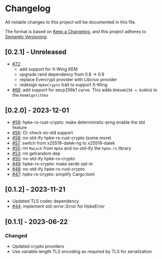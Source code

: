 # Changelog

All notable changes to this project will be documented in this file.

The format is based on [Keep a Changelog](https://keepachangelog.com/en/1.0.0/),
and this project adheres to [Semantic Versioning](https://semver.org/spec/v2.0.0.html).

## [0.2.1] - Unreleased

- [#72](https://github.com/cryspen/hpke-rs/pull/72):
  -  add support for X-Wing KEM
  -  upgrade rand dependency from 0.8 -> 0.9
  -  replace Evercrypt provider with Libcrux provider
  -  redesign `HpkeCrypto` trait to support X-Wing
- [#66](https://github.com/franziskuskiefer/hpke-rs/pull/66): add support for secp256k1 curve. This adds `DhKemK256 = 0x0016` to the `KemAlgorithms`

## [0.2.0] - 2023-12-01

- [#59](https://github.com/franziskuskiefer/hpke-rs/pull/59): hpke-rs-rust-crypto: make deterministic-prng enable the std feature
- [#56](https://github.com/franziskuskiefer/hpke-rs/pull/56): CI: check no-std support
- [#58](https://github.com/franziskuskiefer/hpke-rs/pull/58): no-std-ify hpke-rs-rust-crypto (some more)
- [#57](https://github.com/franziskuskiefer/hpke-rs/pull/57): switch from x25519-dalek-ng to x25519-dalek
- [#55](https://github.com/franziskuskiefer/hpke-rs/pull/55): rm `RwLock` from `Hpke` and no-std-ify the `hpke-rs` library
- [#53](https://github.com/franziskuskiefer/hpke-rs/pull/53): rm getrandom dep
- [#50](https://github.com/franziskuskiefer/hpke-rs/pull/50): no-std-ify hpke-rs-crypto
- [#49](https://github.com/franziskuskiefer/hpke-rs/pull/49): hpke-rs-crypto: make serde opt-in
- [#48](https://github.com/franziskuskiefer/hpke-rs/pull/48): no-std-ify hpke-rs-rust-crypto
- [#47](https://github.com/franziskuskiefer/hpke-rs/pull/47): hpks-rs-crypto: simplify Cargo.toml

## [0.1.2] - 2023-11-21

- Updated TLS codec dependency
- [#44](https://github.com/franziskuskiefer/hpke-rs/pull/44): implement std::error::Error for HpkeError

## [0.1.1] - 2023-06-22

### Changed

- Updated crypto providers
- Use variable length TLS encoding as required by TLS for serialization
